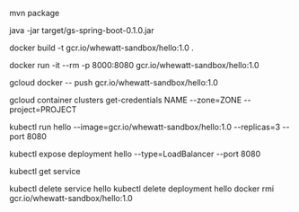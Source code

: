 mvn package

java -jar target/gs-spring-boot-0.1.0.jar

docker build -t gcr.io/whewatt-sandbox/hello:1.0 .

docker run -it --rm -p 8000:8080 gcr.io/whewatt-sandbox/hello:1.0

gcloud docker -- push gcr.io/whewatt-sandbox/hello:1.0

gcloud container clusters get-credentials NAME --zone=ZONE --project=PROJECT

kubectl run hello --image=gcr.io/whewatt-sandbox/hello:1.0 --replicas=3 --port 8080

kubectl expose deployment hello --type=LoadBalancer --port 8080

kubectl get service

kubectl delete service hello
kubectl delete deployment hello
docker rmi gcr.io/whewatt-sandbox/hello:1.0